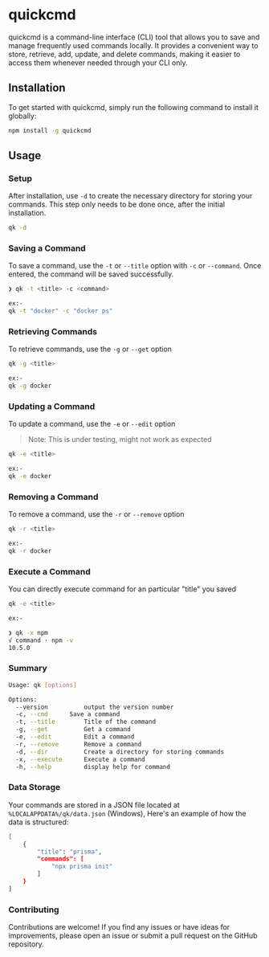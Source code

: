 # quickcmd

quickcmd is a command-line interface (CLI) tool that allows you to save and manage frequently used commands locally. It provides a convenient way to store, retrieve, add, update, and delete commands, making it easier to access them whenever needed through your CLI only.

## Installation

To get started with quickcmd, simply run the following command to install it globally:

```bash
npm install -g quickcmd
```

## Usage

### Setup

After installation, use `-d` to create the necessary directory for storing your commands. This step only needs to be done once, after the initial installation.

```bash
qk -d
```

### Saving a Command

To save a command, use the `-t` or `--title` option with `-c` or `--command`. Once entered, the command will be saved successfully.

```bash
❯ qk -t <title> -c <command>

ex:-
qk -t "docker" -c "docker ps"
```

### Retrieving Commands

To retrieve commands, use the `-g` or `--get` option

```bash
qk -g <title>

ex:-
qk -g docker
```

### Updating a Command

To update a command, use the `-e` or `--edit` option
> Note: This is under testing, might not work as expected

```bash
qk -e <title>

ex:-
qk -e docker

```
### Removing a Command

To remove a command, use the `-r` or `--remove` option

```bash
qk -r <title>

ex:-
qk -r docker
```

### Execute a Command
You can directly execute command for an particular "title" you saved

```bash
qk -e <title>

ex:-

❯ qk -x npm
√ command · npm -v
10.5.0
```
### Summary

```bash
Usage: qk [options]

Options:
  --version          output the version number
  -c, --cmd      Save a command
  -t, --title        Title of the command
  -g, --get          Get a command
  -e, --edit         Edit a command
  -r, --remove       Remove a command
  -d, --dir          Create a directory for storing commands
  -x, --execute      Execute a command
  -h, --help         display help for command
```

### Data Storage

Your commands are stored in a JSON file located at `%LOCALAPPDATA%/qk/data.json` (Windows), Here's an example of how the data is structured:

```bash
[
    {
        "title": "prisma",
        "commands": [
            "npx prisma init"
        ]
    }
]
```

### Contributing

Contributions are welcome! If you find any issues or have ideas for improvements, please open an issue or submit a pull request on the GitHub repository.
